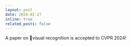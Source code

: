 ```yaml
---
layout: post
date: 2024-02-27
inline: true
related_posts: false
---
```


A paper on visual recognition is accepted to CVPR 2024!
